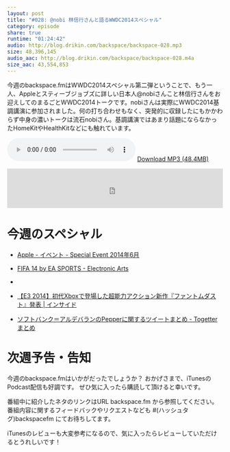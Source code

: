 ```yaml
---
layout: post
title: "#028: @nobi 林信行さんと語るWWDC2014スペシャル"
category: episode
share: true
runtime: "01:24:42"
audio: http://blog.drikin.com/backspace/backspace-028.mp3
size: 48,396,145
audio_aac: http://blog.drikin.com/backspace/backspace-028.m4a
size_aac: 43,554,853
---
```


今週のbackspace.fmはWWDC2014スペシャル第二弾ということで、もう一人、Appleとスティーブジョブズに詳しい日本人@nobiさんこと林信行さんをお迎えしてのまるごとWWDC2014トークです。nobiさんは実際にWWDC2014基調講演に参加されました。何の打ち合わせもなく、突発的に収録したにもかかわらず中身の濃いトークは流石nobiさん。基調講演ではあまり話題にならなかったHomeKitやHealthKitなどにも触れています。

<audio src="http://blog.drikin.com/backspace/backspace-028.mp3" controls preload></audio>
[Download MP3 (48.4MB)](http://blog.drikin.com/backspace/backspace-028.mp3)

<iframe src="http://backspace.fm/subscribes.html" width="100%" height="92" scrolling="no" frameborder="0"></iframe>


# 今週のスペシャル

- [Apple - イベント - Special Event 2014年6月](http://www.apple.com/jp/apple-events/june-2014/)

- <a href="https://itunes.apple.com/jp/app/fifa-14-by-ea-sports/id639810666?mt=8&uo=4&at=11lo9f" target="itunes_store">FIFA 14 by EA SPORTS - Electronic Arts</a>
-
- [【E3 2014】初代Xboxで登場した超能力アクション新作『ファントムダスト』発表 | インサイド](http://www.inside-games.jp/article/2014/06/10/77426.html)

- [ソフトバンク＝アルデバランのPepperに関するツイートまとめ - Togetterまとめ](http://togetter.com/li/676814)

# 次週予告・告知

今週のbackspace.fmはいかがだったでしょうか？
おかげさまで、iTunesのPodcast配信も好調です。
ぜひ気に入ったら購読して頂けると幸いです。

番組中に紹介したネタのリンクはURL backspace.fm から参照してください。
番組内容に関するフィードバックやリクエストなども #(ハッシュタグ)backspacefm にてお待ちしてます。

iTunesのレビューも大変参考になるので、気に入ったらレビューしていただけるとうれしいです！



